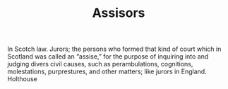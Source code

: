 ---
title: Assisors
letter: A
permalink: "/definitions/bld-assisors.html"
body: In Scotch law. Jurors; the persons who formed that kind of court which in Scotland
  was called an “assise,” for the purpose of inquiring into and judging divers civil
  causes, such as perambulations, cognitions, molestations, purprestures, and other
  matters; like jurors in England. Holthouse
published_at: '2018-07-07'
source: Black's Law Dictionary 2nd Ed (1910)
layout: post
---